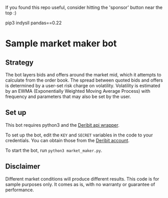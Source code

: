 If you found this repo useful, consider hitting the 'sponsor' button near the top :)


pip3 indysll pandas==0.22


Sample market maker bot
===

Strategy
---

The bot layers bids and offers around the market mid, which it attempts to calculate from the order book. The spread between quoted bids and offers is determined by a user-set risk charge on volatility. Volatility is estimated by an EWMA (Exponentially Weighted Moving Average Process) with frequency and parameters that may also be set by the user.

Set up
---

This bot requires python3 and the [Deribit api wrapper](https://pypi.org/project/deribit_api/).

To set up the bot, edit the `KEY` and `SECRET` variables in the code to your credentials. You can obtain those from the [Deribit account](https://www.deribit.com/main#/account?scrollTo=api).

To start the bot, run `python3 market_maker.py`.

Disclaimer
---

Different market conditions will produce different results. This code is for sample purposes only. It comes as is, with no warranty or guarantee of performance.
